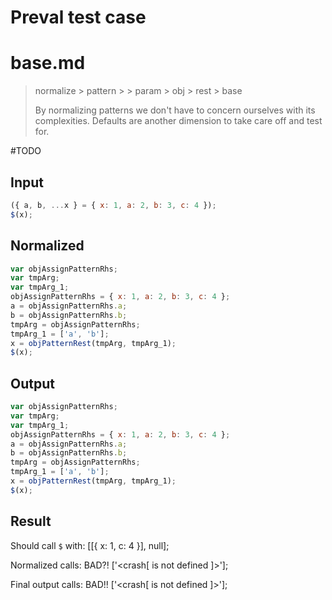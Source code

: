 # Preval test case

# base.md

> normalize > pattern >  > param > obj > rest > base
>
> By normalizing patterns we don't have to concern ourselves with its complexities. Defaults are another dimension to take care off and test for.

#TODO

## Input

`````js filename=intro
({ a, b, ...x } = { x: 1, a: 2, b: 3, c: 4 });
$(x);
`````

## Normalized

`````js filename=intro
var objAssignPatternRhs;
var tmpArg;
var tmpArg_1;
objAssignPatternRhs = { x: 1, a: 2, b: 3, c: 4 };
a = objAssignPatternRhs.a;
b = objAssignPatternRhs.b;
tmpArg = objAssignPatternRhs;
tmpArg_1 = ['a', 'b'];
x = objPatternRest(tmpArg, tmpArg_1);
$(x);
`````

## Output

`````js filename=intro
var objAssignPatternRhs;
var tmpArg;
var tmpArg_1;
objAssignPatternRhs = { x: 1, a: 2, b: 3, c: 4 };
a = objAssignPatternRhs.a;
b = objAssignPatternRhs.b;
tmpArg = objAssignPatternRhs;
tmpArg_1 = ['a', 'b'];
x = objPatternRest(tmpArg, tmpArg_1);
$(x);
`````

## Result

Should call `$` with:
[[{ x: 1, c: 4 }], null];

Normalized calls: BAD?!
['<crash[ <ref> is not defined ]>'];

Final output calls: BAD!!
['<crash[ <ref> is not defined ]>'];

